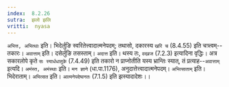 ```yaml
---
index:  8.2.26
sutra:  झलो झलि
vritti:  nyasa
---
```


`अभित्त, अभित्थाः` इति। भिदेर्लुङि स्वरितेत्त्वादात्मनेपदम्; तथासो, दकारस्य `खरि च` (8.4.55) इति चत्र्त्वम्--तकारः। `अवात्ताम्` इति। दसेर्लुङि तसस्ताम्। `अदात्त` इति। थस्य तः, `वदव्रज` (7.2.3) इत्यादिना वृद्धिः। अत्र सकारलोपे कृते `सः स्यार्धधातुके` (7.4.49) इति तकारो न प्राप्नोतीति यस्य भ्रान्तिः स्यात्, तं प्रत्याह--`अवात्ताम्` इत्यदि।
`अमंस्त, अमंस्थाः` इति। `मन ज्ञाने` (धा.पा.1176), अनुदात्तेत्त्वादात्मनेपदम्। `अभित्साताम्` इति। भिदेराताम्। `अभित्सत` इति। `आत्मनेपदेष्वनतः` (7.1.5) इति झस्यादादेशः।।

